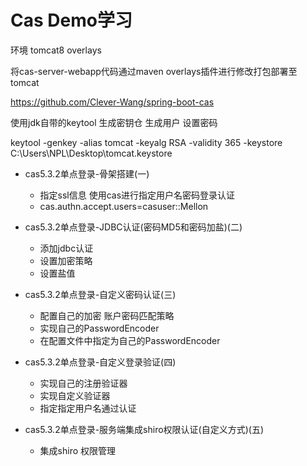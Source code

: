 # Cas Demo学习

环境 tomcat8  overlays

将cas-server-webapp代码通过maven overlays插件进行修改打包部署至tomcat

https://github.com/Clever-Wang/spring-boot-cas

使用jdk自带的keytool 生成密钥仓 生成用户 设置密码

keytool -genkey -alias tomcat -keyalg RSA -validity 365 -keystore C:\Users\NPL\Desktop\tomcat.keystore



- cas5.3.2单点登录-骨架搭建(一)
  - 指定ssl信息 使用cas进行指定用户名密码登录认证
  - cas.authn.accept.users=casuser::Mellon



- cas5.3.2单点登录-JDBC认证(密码MD5和密码加盐)(二)
  - 添加jdbc认证
  - 设置加密策略
  - 设置盐值



- cas5.3.2单点登录-自定义密码认证(三)
  - 配置自己的加密 账户密码匹配策略
  - 实现自己的PasswordEncoder
  - 在配置文件中指定为自己的PasswordEncoder



- cas5.3.2单点登录-自定义登录验证(四)
  - 实现自己的注册验证器
  - 实现自定义验证器
  - 指定指定用户名通过认证



- cas5.3.2单点登录-服务端集成shiro权限认证(自定义方式)(五)
  - 集成shiro 权限管理